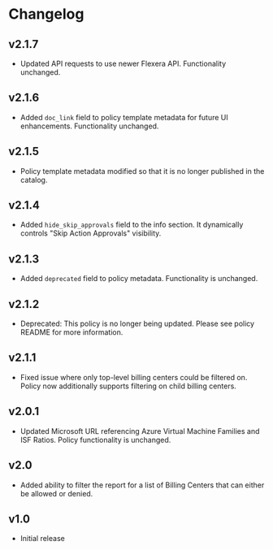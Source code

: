 # Changelog

## v2.1.7

- Updated API requests to use newer Flexera API. Functionality unchanged.

## v2.1.6

- Added `doc_link` field to policy template metadata for future UI enhancements. Functionality unchanged.

## v2.1.5

- Policy template metadata modified so that it is no longer published in the catalog.

## v2.1.4

- Added `hide_skip_approvals` field to the info section. It dynamically controls "Skip Action Approvals" visibility.

## v2.1.3

- Added `deprecated` field to policy metadata. Functionality is unchanged.

## v2.1.2

- Deprecated: This policy is no longer being updated. Please see policy README for more information.

## v2.1.1

- Fixed issue where only top-level billing centers could be filtered on. Policy now additionally supports filtering on child billing centers.

## v2.0.1

- Updated Microsoft URL referencing Azure Virtual Machine Families and ISF Ratios. Policy functionality is unchanged.

## v2.0

- Added ability to filter the report for a list of Billing Centers that can either be allowed or denied.

## v1.0

- Initial release
